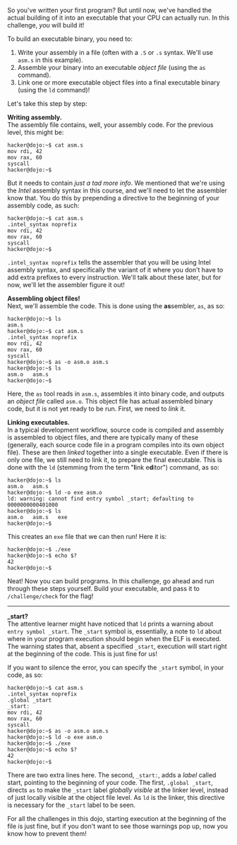So you've written your first program?
But until now, we've handled the actual building of it into an executable that your CPU can actually run.
In this challenge, _you_ will build it!

To build an executable binary, you need to:

1. Write your assembly in a file (often with a `.S` or `.s` syntax. We'll use `asm.s` in this example).
2. Assemble your binary into an executable _object file_ (using the `as` command).
3. Link one or more executable object files into a final executable binary (using the `ld` command)!

Let's take this step by step:

**Writing assembly.**  
The assembly file contains, well, your assembly code.
For the previous level, this might be:

```console
hacker@dojo:~$ cat asm.s
mov rdi, 42
mov rax, 60
syscall
hacker@dojo:~$
```

But it needs to contain _just a tad more info_.
We mentioned that we're using the _Intel_ assembly syntax in this course, and we'll need to let the assembler know that.
You do this by prepending a directive to the beginning of your assembly code, as such:

```console
hacker@dojo:~$ cat asm.s
.intel_syntax noprefix
mov rdi, 42
mov rax, 60
syscall
hacker@dojo:~$
```

`.intel_syntax noprefix` tells the assembler that you will be using Intel assembly syntax, and specifically the variant of it where you don't have to add extra prefixes to every instruction.
We'll talk about these later, but for now, we'll let the assembler figure it out!

**Assembling object files!**  
Next, we'll assemble the code.
This is done using the **as**sembler, `as`, as so:

```console
hacker@dojo:~$ ls
asm.s
hacker@dojo:~$ cat asm.s
.intel_syntax noprefix
mov rdi, 42
mov rax, 60
syscall
hacker@dojo:~$ as -o asm.o asm.s
hacker@dojo:~$ ls
asm.o   asm.s
hacker@dojo:~$
```

Here, the `as` tool reads in `asm.s`, assembles it into binary code, and outputs an _object file_ called `asm.o`.
This object file has actual assembled binary code, but it is not yet ready to be run.
First, we need to _link_ it.

**Linking executables.**  
In a typical development workflow, source code is compiled and assembly is assembled to object files, and there are typically many of these (generally, each source code file in a program compiles into its own object file).
These are then _linked_ together into a single executable.
Even if there is only one file, we still need to link it, to prepare the final executable.
This is done with the `ld` (stemming from the term "**l**ink e**d**itor") command, as so:

```console
hacker@dojo:~$ ls
asm.o   asm.s
hacker@dojo:~$ ld -o exe asm.o
ld: warning: cannot find entry symbol _start; defaulting to 0000000000401000
hacker@dojo:~$ ls
asm.o   asm.s   exe
hacker@dojo:~$
```

This creates an `exe` file that we can then run!
Here it is:

```console
hacker@dojo:~$ ./exe
hacker@dojo:~$ echo $?
42
hacker@dojo:~$
```

Neat!
Now you can build programs.
In this challenge, go ahead and run through these steps yourself.
Build your executable, and pass it to `/challenge/check` for the flag!

----
**_start?**  
The attentive learner might have noticed that `ld` prints a warning about `entry symbol _start`.
The `_start` symbol is, essentially, a note to `ld` about where in your program execution should begin when the ELF is executed.
The warning states that, absent a specified `_start`, execution will start right at the beginning of the code.
This is just fine for us!

If you want to silence the error, you can specify the `_start` symbol, in your code, as so:

```console
hacker@dojo:~$ cat asm.s
.intel_syntax noprefix
.global _start
_start:
mov rdi, 42
mov rax, 60
syscall
hacker@dojo:~$ as -o asm.o asm.s
hacker@dojo:~$ ld -o exe asm.o
hacker@dojo:~$ ./exe
hacker@dojo:~$ echo $?
42
hacker@dojo:~$
```

There are two extra lines here.
The second, `_start:`, adds a _label_ called start, pointing to the beginning of your code.
The first, `.global _start`, directs `as` to make the `_start` label _globally visible_ at the linker level, instead of just locally visible at the object file level.
As `ld` is the linker, this directive is necessary for the `_start` label to be seen.

For all the challenges in this dojo, starting execution at the beginning of the file is just fine, but if you don't want to see those warnings pop up, now you know how to prevent them!
